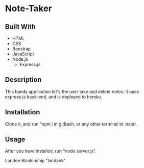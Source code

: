 # Note-Taker

  ## Built With
  * HTML
  * CSS
  * Boostrap
  * JavaScript
  * Node.js
    * Express.js
  
  ## Description
  This handy application let's the user take and delete notes. It uses express.js back-end, and is deployed to heroku.  
  
  ## Installation
 Clone it, and run "npm i in gitBash, or any other terminal to install.
  
  ## Usage
  After you have installed, run "node server.js".
  

Landen Blankinship "landank"
